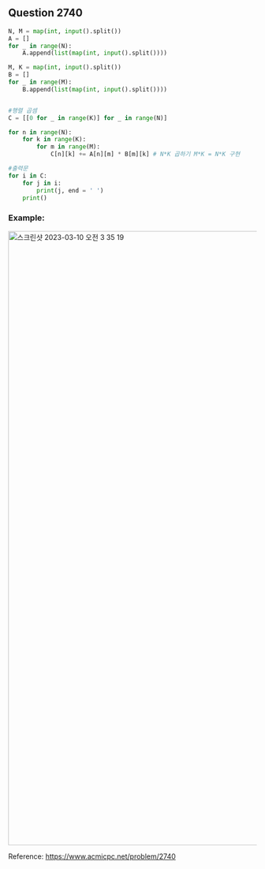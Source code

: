 ## Question 2740


```python 3
N, M = map(int, input().split())
A = []
for _ in range(N):
    A.append(list(map(int, input().split())))

M, K = map(int, input().split())
B = []
for _ in range(M):
    B.append(list(map(int, input().split())))


#행렬 곱셈
C = [[0 for _ in range(K)] for _ in range(N)]

for n in range(N):
    for k in range(K):
        for m in range(M):
            C[n][k] += A[n][m] * B[m][k] # N*K 곱하기 M*K = N*K 구현

#출력문
for i in C:
    for j in i:
        print(j, end = ' ')
    print()

```


### Example:
<img width="1245" alt="스크린샷 2023-03-10 오전 3 35 19" src="https://user-images.githubusercontent.com/107760647/224122620-50c28e98-60ca-43e9-9c75-028f9cee5ca9.png">


Reference:
https://www.acmicpc.net/problem/2740
